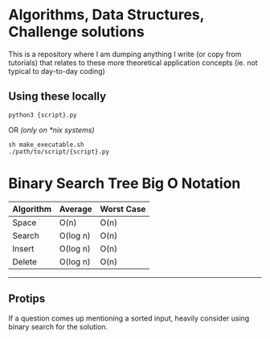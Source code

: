 # Algorithms, Data Structures, Challenge solutions

This is a repository where I am dumping anything I write (or copy from tutorials) that relates to
these more theoretical application concepts (ie. not typical to day-to-day coding)

## Using these locally

`python3 {script}.py`

OR _(only on \*nix systems)_

```
sh make_executable.sh
./path/to/script/{script}.py
```

# Binary Search Tree Big O Notation

| Algorithm | Average  | Worst Case |
| --------- | -------- | ---------- |
| Space     | O(n)     | O(n)       |
| Search    | O(log n) | O(n)       |
| Insert    | O(log n) | O(n)       |
| Delete    | O(log n) | O(n)       |

---

## Protips

If a question comes up mentioning a sorted input, heavily consider using binary search for the solution.
